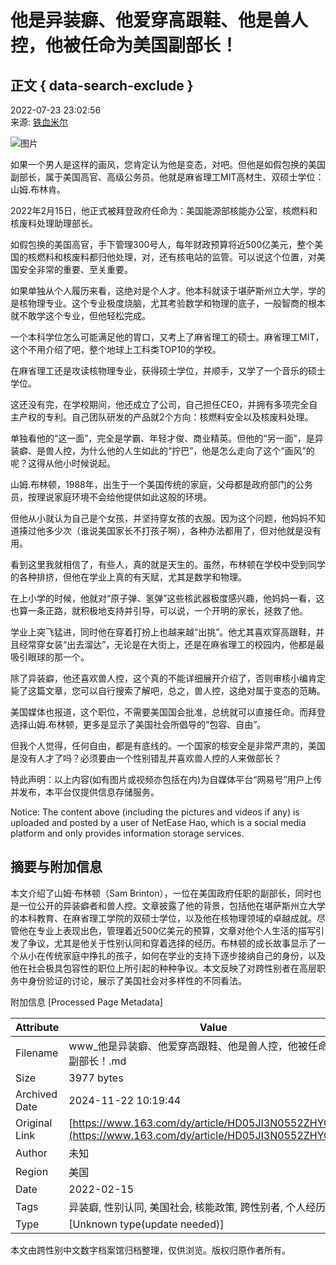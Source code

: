 # 他是异装癖、他爱穿高跟鞋、他是兽人控，他被任命为美国副部长！

## 正文 { data-search-exclude }


2022-07-23 23:02:56  
来源: [铁血米尔](https://www.163.com/dy/media/T1644899606177.html)

![图片](https://static.ws.126.net/163/f2e/dy_media/dy_media/static/images/ipLocation.f6d00eb.svg)

如果一个男人是这样的画风，您肯定认为他是变态，对吧。但他是如假包换的美国副部长，属于美国高官、高级公务员。他就是麻省理工MIT高材生、双硕士学位：山姆.布林肯。

2022年2月15日，他正式被拜登政府任命为：美国能源部核能办公室，核燃料和核废料处理助理部长。

如假包换的美国高官，手下管理300号人，每年财政预算将近500亿美元，整个美国的核燃料和核废料都归他处理，对，还有核电站的监管。可以说这个位置，对美国安全非常的重要、至关重要。

如果单独从个人履历来看，这绝对是个人才。他本科就读于堪萨斯州立大学，学的是核物理专业。这个专业极度烧脑，尤其考验数学和物理的底子，一般智商的根本就不敢学这个专业，但他轻松完成。

一个本科学位怎么可能满足他的胃口，又考上了麻省理工的硕士。麻省理工MIT，这个不用介绍了吧，整个地球上工科类TOP10的学校。

在麻省理工还是攻读核物理专业，获得硕士学位，并顺手，又学了一个音乐的硕士学位。

这还没有完，在学校期间，他还成立了公司，自己担任CEO，并拥有多项完全自主产权的专利。自己团队研发的产品就2个方向：核燃料安全以及核废料处理。

单独看他的“这一面”，完全是学霸、年轻才俊、商业精英。但他的“另一面”，是异装癖、是兽人控，为什么他的人生如此的“拧巴”，他是怎么走向了这个“画风”的呢？这得从他小时候说起。

山姆.布林顿，1988年，出生于一个美国传统的家庭，父母都是政府部门的公务员，按理说家庭环境不会给他提供如此这般的环境。

但他从小就认为自己是个女孩，并坚持穿女孩的衣服。因为这个问题，他妈妈不知道揍过他多少次（谁说美国家长不打孩子啊），各种办法都用了，但对他就是没有用。

看到这里我就相信了，有些人，真的就是天生的。虽然，布林顿在学校中受到同学的各种排挤，但他在学业上真的有天赋，尤其是数学和物理。

在上小学的时候，他就对“原子弹、氢弹”这些核武器极度感兴趣，他妈妈一看，这也算一条正路，就积极地支持并引导，可以说，一个开明的家长，拯救了他。

学业上突飞猛进，同时他在穿着打扮上也越来越“出挑”。他尤其喜欢穿高跟鞋，并且经常穿女装“出去溜达”，无论是在大街上，还是在麻省理工的校园内，他都是最吸引眼球的那一个。

除了异装癖，他还喜欢兽人控，这个真的不能详细展开介绍了，否则审核小编肯定毙了这篇文章，您可以自行搜索了解吧，总之，兽人控，这绝对属于变态的范畴。

美国媒体也报道，这个职位，不需要美国国会批准，总统就可以直接任命。而拜登选择山姆.布林顿，更多是显示了美国社会所倡导的“包容、自由”。

但我个人觉得，任何自由，都是有底线的。一个国家的核安全是非常严肃的，美国是没有人才了吗？必须要由一个性别错乱并喜欢兽人控的人来做部长？

特此声明：以上内容(如有图片或视频亦包括在内)为自媒体平台“网易号”用户上传并发布，本平台仅提供信息存储服务。

Notice: The content above (including the pictures and videos if any) is uploaded and posted by a user of NetEase Hao, which is a social media platform and only provides information storage services.

## 摘要与附加信息

<!-- tcd_abstract -->
本文介绍了山姆·布林顿（Sam Brinton），一位在美国政府任职的副部长，同时也是一位公开的异装癖者和兽人控。文章披露了他的背景，包括他在堪萨斯州立大学的本科教育、在麻省理工学院的双硕士学位，以及他在核物理领域的卓越成就。尽管他在专业上表现出色，管理着近500亿美元的预算，文章对他个人生活的描写引发了争议，尤其是他关于性别认同和穿着选择的经历。布林顿的成长故事显示了一个从小在传统家庭中挣扎的孩子，如何在学业的支持下逐步接纳自己的身份，以及他在社会极具包容性的职位上所引起的种种争议。本文反映了对跨性别者在高层职务中身份验证的讨论，展示了美国社会对多样性的不同看法。
<!-- tcd_abstract_end -->

附加信息 [Processed Page Metadata]

| Attribute       | Value                                  |
|-----------------|----------------------------------------|
| Filename        | www_他是异装癖、他爱穿高跟鞋、他是兽人控，他被任命为美国副部长！.md                             |
| Size            | 3977 bytes                           |
| Archived Date   | 2024-11-22 10:19:44                             |
| Original Link   | [https://www.163.com/dy/article/HD05JI3N0552ZHYQ.html](https://www.163.com/dy/article/HD05JI3N0552ZHYQ.html)                       |
| Author          | 未知                               |
| Region          | 美国                               |
| Date            | 2022-02-15                                 |
| Tags            | 异装癖, 性别认同, 美国社会, 核能政策, 跨性别者, 个人经历                                 |
| Type            | [Unknown type(update needed)]                                 |
<!-- tcd_table_end -->

本文由跨性别中文数字档案馆归档整理，仅供浏览。版权归原作者所有。
